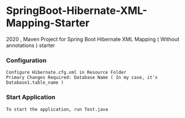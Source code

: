 # SpringBoot-Hibernate-XML-Mapping-Starter
2020 , Maven Project for Spring Boot Hibernate XML Mapping ( Without annotations ) starter 

### Configuration
```
Configure Hibernate.cfg.xml in Resource Folder
Primary Changes Required: Database Name ( In my case, it's Database1.table_name )
```
### Start Application
``` 
To start the application, run Test.java 
```
